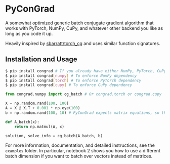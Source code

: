 # PyConGrad
A somewhat optimized generic batch conjugate gradient algorithm that works with PyTorch, NumPy, CuPy, and whatever other backend you like as long as you code it up.

Heavily inspired by [sbarratt/torch_cg](https://github.com/sbarratt/torch_cg) and uses similar function signatures.

## Installation and Usage

```bash
$ pip install congrad # If you already have either NumPy, PyTorch, CuPy, or your backend of choice installed
$ pip install congrad[numpy] # To enforce NumPy dependency
$ pip install congrad[torch] # To enforce PyTorch dependency
$ pip install congrad[cupy] # To enforce CuPy dependency
```

```python
from congrad.numpy import cg_batch # Or congrad.torch or congrad.cupy

X = np.random.rand(100, 100)
A = X @ X.T + 0.001 * np.eye(100)
b = np.random.rand(100, 10) # PyConGrad expects matrix equations, so the rightmost dimension is for batching.

def A_batch(x):
    return np.matmul(A, x)

solution, solve_info = cg_batch(A_batch, b)
```

For more information, documentation, and detailed instructions, see the `examples` folder.  In particular, notebook 2 shows you how to use a different batch dimension if you want to batch over vectors instead of matrices.
